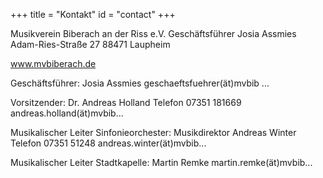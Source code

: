 +++
title = "Kontakt"
id = "contact"
+++

Musikverein Biberach an der Riss e.V.
Geschäftsführer Josia Assmies
Adam-Ries-Straße 27
88471 Laupheim

www.mvbiberach.de

Geschäftsführer:
Josia Assmies
geschaeftsfuehrer(ät)mvbib ...

Vorsitzender:
Dr. Andreas Holland
Telefon 07351 181669
andreas.holland(ät)mvbib...

Musikalischer Leiter Sinfonieorchester:
Musikdirektor Andreas Winter
Telefon 07351 51248
andreas.winter(ät)mvbib...

Musikalischer Leiter Stadtkapelle:
Martin Remke
martin.remke(ät)mvbib...